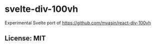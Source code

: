 # svelte-div-100vh

Experimental Svelte port of https://github.com/mvasin/react-div-100vh

## License: MIT

